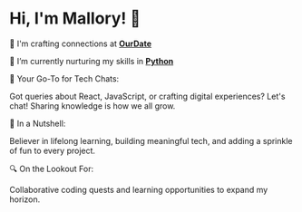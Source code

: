 # Hi, I'm Mallory! 🌼

🔭 I'm crafting connections at **[OurDate](https://ourdate.gurufox.ai/)**

🌱 I’m currently nurturing my skills in **[Python](https://www.python.org/)**

💬 Your Go-To for Tech Chats: 

Got queries about React, JavaScript, or crafting digital experiences? Let's chat! Sharing knowledge is how we all grow.

🌟 In a Nutshell:

Believer in lifelong learning, building meaningful tech, and adding a sprinkle of fun to every project.

🔍 On the Lookout For:

Collaborative coding quests and learning opportunities to expand my horizon.
